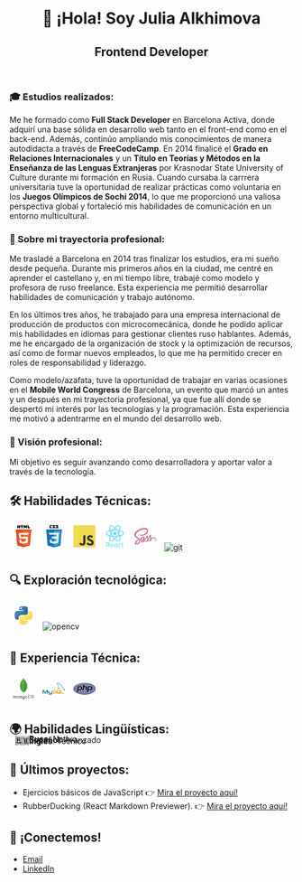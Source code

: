 <header align="center">
  <h1> 👋 ¡Hola! Soy Julia Alkhimova</h1>
  <h2><strong>Frontend Developer</strong></h2>
</header>

### 🎓 Estudios realizados:
Me he formado como **Full Stack Developer** en Barcelona Activa, donde adquirí una base sólida en desarrollo web tanto en el front-end como en el back-end. Además, continúo ampliando mis conocimientos de manera autodidacta a través de **FreeCodeCamp**. En 2014 finalicé el **Grado en Relaciones Internacionales** y un **Título en Teorías y Métodos en la Enseñanza de las Lenguas Extranjeras** por Krasnodar State University of Culture durante mi formación en Rusia. Cuando cursaba la carrrera universitaria tuve la oportunidad de realizar prácticas como voluntaria en los **Juegos Olímpicos de Sochi 2014**, lo que me proporcionó una valiosa perspectiva global y fortaleció mis habilidades de comunicación en un entorno multicultural.

### 🚀 Sobre mi trayectoria profesional:
Me trasladé a Barcelona en 2014 tras finalizar los estudios, era mi sueño desde pequeña. Durante mis primeros años en la ciudad, me centré en aprender el castellano y, en mi tiempo libre, trabajé como modelo y profesora de ruso freelance. Esta experiencia me permitió desarrollar habilidades de comunicación y trabajo autónomo.

En los últimos tres años, he trabajado para una empresa internacional de producción de productos con microcomecánica, donde he podido aplicar mis habilidades en idiomas para gestionar clientes ruso hablantes. Además, me he encargado de la organización de stock y la optimización de recursos, así como de formar nuevos empleados, lo que me ha permitido crecer en roles de responsabilidad y liderazgo.

Como modelo/azafata, tuve la oportunidad de trabajar en varias ocasiones en el **Mobile World Congress** de Barcelona, un evento que marcó un antes y un después en mi trayectoria profesional, ya que fue allí donde se despertó mi interés por las tecnologías y la programación. Esta experiencia me motivó a adentrarme en el mundo del desarrollo web.

### 🎯 Visión profesional: 
Mi objetivo es seguir avanzando como desarrolladora y aportar valor a través de la tecnología.

## 🛠️ Habilidades Técnicas:
<p align="left">
    <img src="https://raw.githubusercontent.com/devicons/devicon/master/icons/html5/html5-original-wordmark.svg" alt="html5" width="40" height="40" style="margin: 5px;"/> 
    <img src="https://raw.githubusercontent.com/devicons/devicon/master/icons/css3/css3-original-wordmark.svg" alt="css3" width="40" height="40" style="margin: 5px;"/> 
    <img src="https://raw.githubusercontent.com/devicons/devicon/master/icons/javascript/javascript-original.svg" alt="javascript" width="40" height="40" style="margin: 5px;"/>
    <img src="https://raw.githubusercontent.com/devicons/devicon/master/icons/react/react-original-wordmark.svg" alt="react" width="40" height="40" style="margin: 5px;"/>  
    <img src="https://raw.githubusercontent.com/devicons/devicon/master/icons/sass/sass-original.svg" alt="sass" width="40" height="40" style="margin: 5px;"/>  
    <img src="https://www.vectorlogo.zone/logos/git-scm/git-scm-icon.svg" alt="git" width="40" height="40" style="margin: 5px;"/> 
</p>

## 🔍 Exploración tecnológica:
<p align="left">
    <img src="https://raw.githubusercontent.com/devicons/devicon/master/icons/python/python-original.svg" alt="python" width="40" height="40" style="margin: 5px;"/>
    <img src="https://www.vectorlogo.zone/logos/opencv/opencv-icon.svg" alt="opencv" width="40" height="40" style="margin: 5px;"/>
</p>

## 🔧 Experiencia Técnica:
<p align="left">
    <img src="https://raw.githubusercontent.com/devicons/devicon/master/icons/mongodb/mongodb-original-wordmark.svg" alt="mongodb" width="40" height="40" style="margin: 5px;"/>
    <img src="https://raw.githubusercontent.com/devicons/devicon/master/icons/mysql/mysql-original-wordmark.svg" alt="mysql" width="40" height="40" style="margin: 5px;"/>
    <img src="https://raw.githubusercontent.com/devicons/devicon/master/icons/php/php-original.svg" alt="php" width="40" height="40" style="margin: 5px;"/>
</p>
 
 ## 🌍 Habilidades Lingüísticas:

<div style="text-align: left; margin-left: 10px;">
    <p style="margin-top: -30px">🇷🇺<strong>Ruso</strong>: Nativo</p>
    <p style="margin-top: -30px">🇪🇸<strong>Español</strong>: Avanzado</p>
    <p style="margin-top: -30px">🇬🇧<strong>Inglés</strong>: Técnico</p>
</div>

## 📌 Últimos proyectos:  

- Ejercicios básicos de JavaScript 👉 [ Mira el proyecto aquí!](https://julialchemdev.github.io/S2.1-Ejercicios-basicos-de-JavaScript)
- RubberDucking (React Markdown Previewer). 👉 [ Mira el proyecto aquí!](https://github.com/JuliAlchemDev/RubberDucking)



## 💬 ¡Conectemos! 

- [Email](devalchem@gmail.com)  
- [LinkedIn](https://www.linkedin.com/)
